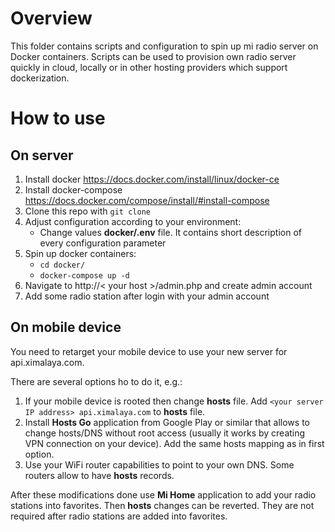 # Overview
This folder contains scripts and configuration to spin up mi radio server on Docker containers.
Scripts can be used to provision own radio server quickly in cloud, locally or in other hosting providers which support dockerization.

# How to use

## On server
1. Install docker https://docs.docker.com/install/linux/docker-ce
2. Install docker-compose https://docs.docker.com/compose/install/#install-compose
3. Clone this repo with `git clone`
4. Adjust configuration according to your environment:
   * Change values **docker/.env** file. It contains short description of every configuration parameter
5. Spin up docker containers:
   * `cd docker/`
   * `docker-compose up -d`
6. Navigate to http://< your host >/admin.php and create admin account
7. Add some radio station after login with your admin account

## On mobile device
You need to retarget your mobile device to use your new server for api.ximalaya.com.

There are several options ho to do it, e.g.:
1. If your mobile device is rooted then change **hosts** file. Add `<your server IP address> api.ximalaya.com` to **hosts** file.
2. Install **Hosts Go** application from Google Play or similar that allows to change hosts/DNS without root access (usually it works by creating VPN connection on your device). Add the same hosts mapping as in first option.
3. Use your WiFi router capabilities to point to your own DNS. Some routers allow to have **hosts** records.

After these modifications done use **Mi Home** application to add your radio stations into favorites. Then **hosts** changes can be reverted. They are not required after radio stations are added into favorites.